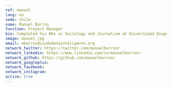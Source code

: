 ```yaml
---
ref: manuel
lang: en
sede: chile
name: Manuel Barros
function: Project Manager
bio: Completed his BAs in Sociology and Journalism at Universidad Diego Portales. #OpenGov preacher and defender of collaboration as a basis for stronger democracies. Mexican food fan and dog lover.
image: manuel.jpg
email: mbarros@ciudadanointeligente.org
network_twitter: https://twitter.com/manuelbarrosr
network_linkedin: https://www.linkedin.com/in/manuelbarrosr
network_github: https://github.com/manuelbarrosr
network_googleplus:
network_facebook:
network_instagram:
active: true
---
```

